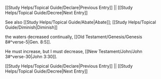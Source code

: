 [[Study Helps/Topical Guide/Declare|Previous Entry]]  ||  [[Study Helps/Topical Guide/Decree|Next Entry]]

 See also [[Study Helps/Topical Guide/Abate|Abate]]; [[Study Helps/Topical Guide/Diminish|Diminish]]

 the waters decreased continually, [[Old Testament/Genesis/Genesis 8#^verse-5|Gen. 8:5]].

 He must increase, but I must decrease, [[New Testament/John/John 3#^verse-30|John 3:30]].

[[Study Helps/Topical Guide/Declare|Previous Entry]]  ||  [[Study Helps/Topical Guide/Decree|Next Entry]]